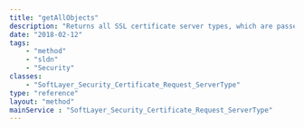 ```yaml
---
title: "getAllObjects"
description: "Returns all SSL certificate server types, which are passed in on a [SoftLayer_Container_Product_Order_Security_Certificate](/reference/datatypes/SoftLayer_Container_Product_Order_Security_Certificate). "
date: "2018-02-12"
tags:
    - "method"
    - "sldn"
    - "Security"
classes:
    - "SoftLayer_Security_Certificate_Request_ServerType"
type: "reference"
layout: "method"
mainService : "SoftLayer_Security_Certificate_Request_ServerType"
---
```

